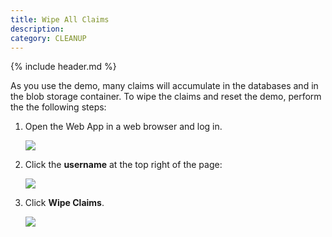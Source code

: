 ```yaml
---
title: Wipe All Claims
description:
category: CLEANUP
---
```


{% include header.md %}

As you use the demo, many claims will accumulate in the databases and in the blob storage container.  To wipe the claims and reset the demo, perform the the following steps:

1. Open the Web App in a web browser and log in.

   ![]({{site.baseurl}}/img/deployment/azure-web-app.png)

2. Click the **username** at the top right of the page:

   ![]({{site.baseurl}}/img/deployment/admin-user-info.png)

3. Click **Wipe Claims**.

   ![]({{site.baseurl}}/img/deployment/admin-wipe-claims.png)